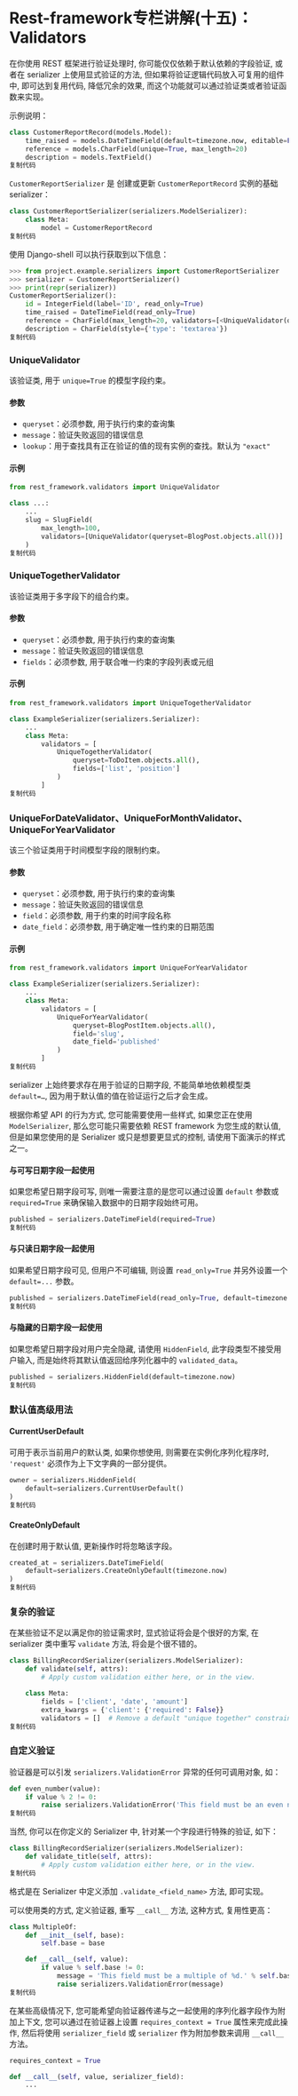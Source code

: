 # Rest-framework专栏讲解(十五)：Validators

在你使用 REST 框架进行验证处理时, 你可能仅仅依赖于默认依赖的字段验证, 或者在 serializer 上使用显式验证的方法, 但如果将验证逻辑代码放入可复用的组件中, 即可达到复用代码, 降低冗余的效果, 而这个功能就可以通过验证类或者验证函数来实现。

示例说明：

```python
class CustomerReportRecord(models.Model):
    time_raised = models.DateTimeField(default=timezone.now, editable=False)
    reference = models.CharField(unique=True, max_length=20)
    description = models.TextField()
复制代码
```

`CustomerReportSerializer` 是 创建或更新 `CustomerReportRecord` 实例的基础 serializer：

```python
class CustomerReportSerializer(serializers.ModelSerializer):
    class Meta:
        model = CustomerReportRecord
复制代码
```

使用 Django-shell 可以执行获取到以下信息：

```python
>>> from project.example.serializers import CustomerReportSerializer
>>> serializer = CustomerReportSerializer()
>>> print(repr(serializer))
CustomerReportSerializer():
    id = IntegerField(label='ID', read_only=True)
    time_raised = DateTimeField(read_only=True)
    reference = CharField(max_length=20, validators=[<UniqueValidator(queryset=CustomerReportRecord.objects.all())>])
    description = CharField(style={'type': 'textarea'})
复制代码
```

### UniqueValidator

该验证类, 用于 `unique=True` 的模型字段约束。

#### 参数

- `queryset`：必须参数, 用于执行约束的查询集
- `message`：验证失败返回的错误信息
- `lookup`：用于查找具有正在验证的值的现有实例的查找。默认为 `"exact"`

#### 示例

```python
from rest_framework.validators import UniqueValidator

class ...:
	...
    slug = SlugField(
        max_length=100,
        validators=[UniqueValidator(queryset=BlogPost.objects.all())]
    )
复制代码
```

### UniqueTogetherValidator

该验证类用于多字段下的组合约束。

#### 参数

- `queryset`：必须参数, 用于执行约束的查询集
- `message`：验证失败返回的错误信息
- `fields`：必须参数, 用于联合唯一约束的字段列表或元组

#### 示例

```python
from rest_framework.validators import UniqueTogetherValidator

class ExampleSerializer(serializers.Serializer):
    ...
    class Meta:
        validators = [
            UniqueTogetherValidator(
                queryset=ToDoItem.objects.all(),
                fields=['list', 'position']
            )
        ]
复制代码
```

### UniqueForDateValidator、UniqueForMonthValidator、UniqueForYearValidator

该三个验证类用于时间模型字段的限制约束。

#### 参数

- `queryset`：必须参数, 用于执行约束的查询集
- `message`：验证失败返回的错误信息
- `field`：必须参数, 用于约束的时间字段名称
- `date_field`：必须参数, 用于确定唯一性约束的日期范围

#### 示例

```python
from rest_framework.validators import UniqueForYearValidator

class ExampleSerializer(serializers.Serializer):
    ...
    class Meta:
        validators = [
            UniqueForYearValidator(
                queryset=BlogPostItem.objects.all(),
                field='slug',
                date_field='published'
            )
        ]
复制代码
```

serializer 上始终要求存在用于验证的日期字段, 不能简单地依赖模型类 `default=…`, 因为用于默认值的值在验证运行之后才会生成。

根据你希望 API 的行为方式, 您可能需要使用一些样式, 如果您正在使用 `ModelSerializer`, 那么您可能只需要依赖 REST framework 为您生成的默认值, 但是如果您使用的是 Serializer 或只是想要更显式的控制, 请使用下面演示的样式之一。

#### 与可写日期字段一起使用

如果您希望日期字段可写, 则唯一需要注意的是您可以通过设置 `default` 参数或 `required=True` 来确保输入数据中的日期字段始终可用。

```python
published = serializers.DateTimeField(required=True)
复制代码
```

#### 与只读日期字段一起使用

如果希望日期字段可见, 但用户不可编辑, 则设置 `read_only=True` 并另外设置一个 `default=...` 参数。

```python
published = serializers.DateTimeField(read_only=True, default=timezone.now)
复制代码
```

#### 与隐藏的日期字段一起使用

如果您希望日期字段对用户完全隐藏, 请使用 `HiddenField`, 此字段类型不接受用户输入, 而是始终将其默认值返回给序列化器中的 `validated_data`。

```python
published = serializers.HiddenField(default=timezone.now)
复制代码
```

### 默认值高级用法

#### CurrentUserDefault

可用于表示当前用户的默认类, 如果你想使用, 则需要在实例化序列化程序时, `'request'` 必须作为上下文字典的一部分提供。

```python
owner = serializers.HiddenField(
    default=serializers.CurrentUserDefault()
)
复制代码
```

#### CreateOnlyDefault

在创建时用于默认值, 更新操作时将忽略该字段。

```python
created_at = serializers.DateTimeField(
    default=serializers.CreateOnlyDefault(timezone.now)
)
复制代码
```

### 复杂的验证

在某些验证不足以满足你的验证需求时, 显式验证将会是个很好的方案, 在 serializer 类中重写 `validate` 方法, 将会是个很不错的。

```python
class BillingRecordSerializer(serializers.ModelSerializer):
    def validate(self, attrs):
        # Apply custom validation either here, or in the view.

    class Meta:
        fields = ['client', 'date', 'amount']
        extra_kwargs = {'client': {'required': False}}
        validators = []  # Remove a default "unique together" constraint.
复制代码
```

### 自定义验证

验证器是可以引发 `serializers.ValidationError` 异常的任何可调用对象, 如：

```python
def even_number(value):
    if value % 2 != 0:
        raise serializers.ValidationError('This field must be an even number.')
复制代码
```

当然, 你可以在你定义的 Serializer 中, 针对某一个字段进行特殊的验证, 如下：

```python
class BillingRecordSerializer(serializers.ModelSerializer):
    def validate_title(self, attrs):
        # Apply custom validation either here, or in the view.
复制代码
```

格式是在 Serializer 中定义添加 `.validate_<field_name>` 方法, 即可实现。

可以使用类的方式, 定义验证器, 重写 `__call__` 方法, 这种方式, 复用性更高：

```python
class MultipleOf:
    def __init__(self, base):
        self.base = base

    def __call__(self, value):
        if value % self.base != 0:
            message = 'This field must be a multiple of %d.' % self.base
            raise serializers.ValidationError(message)
复制代码
```

在某些高级情况下, 您可能希望向验证器传递与之一起使用的序列化器字段作为附加上下文, 您可以通过在验证器上设置 `requires_context = True` 属性来完成此操作, 然后将使用 `serializer_field` 或 `serializer` 作为附加参数来调用 `__call__` 方法。

```python
requires_context = True

def __call__(self, value, serializer_field):
    ...
```
